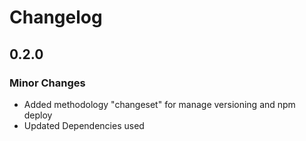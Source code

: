 # Changelog

## 0.2.0

### Minor Changes

- Added methodology "changeset" for manage versioning and npm deploy
- Updated Dependencies used
